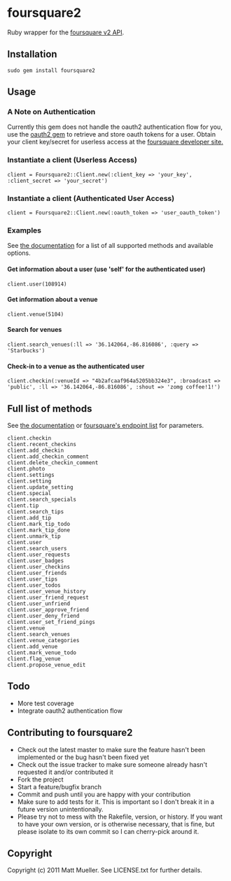 # foursquare2

Ruby wrapper for the [foursquare v2 API](http://developer.foursquare.com/docs/).

## Installation

    sudo gem install foursquare2

## Usage

### A Note on Authentication

Currently this gem does not handle the oauth2 authentication flow for you, use the [oauth2 gem](https://github.com/intridea/oauth2) to retrieve and store oauth tokens for a user.  Obtain your client key/secret for userless access at the [foursquare developer site.](https://foursquare.com/oauth/)

### Instantiate a client (Userless Access)

    client = Foursquare2::Client.new(:client_key => 'your_key', :client_secret => 'your_secret')

### Instantiate a client (Authenticated User Access)

    client = Foursquare2::Client.new(:oauth_token => 'user_oauth_token')


### Examples

See [the documentation](http://rubydoc.info/gems/foursquare2/frames) for a list of all supported methods and available options.

#### Get information about a user (use 'self' for the authenticated user)

    client.user(108914) 

#### Get information about a venue

    client.venue(5104)

#### Search for venues

    client.search_venues(:ll => '36.142064,-86.816086', :query => 'Starbucks')

#### Check-in to a venue as the authenticated user

    client.checkin(:venueId => "4b2afcaaf964a5205bb324e3", :broadcast => 'public', :ll => '36.142064,-86.816086', :shout => 'zomg coffee!1!')

## Full list of methods

See [the documentation](http://rubydoc.info/gems/foursquare2/frames) or [foursquare's endpoint list](http://developer.foursquare.com/docs/index_docs.html) for parameters.

    client.checkin
    client.recent_checkins
    client.add_checkin
    client.add_checkin_comment
    client.delete_checkin_comment
    client.photo
    client.settings
    client.setting
    client.update_setting
    client.special
    client.search_specials
    client.tip
    client.search_tips
    client.add_tip
    client.mark_tip_todo
    client.mark_tip_done
    client.unmark_tip
    client.user
    client.search_users
    client.user_requests
    client.user_badges
    client.user_checkins
    client.user_friends
    client.user_tips
    client.user_todos
    client.user_venue_history
    client.user_friend_request
    client.user_unfriend
    client.user_approve_friend
    client.user_deny_friend
    client.user_set_friend_pings
    client.venue
    client.search_venues
    client.venue_categories
    client.add_venue
    client.mark_venue_todo
    client.flag_venue
    client.propose_venue_edit

## Todo

* More test coverage
* Integrate oauth2 authentication flow

## Contributing to foursquare2

* Check out the latest master to make sure the feature hasn't been implemented or the bug hasn't been fixed yet
* Check out the issue tracker to make sure someone already hasn't requested it and/or contributed it
* Fork the project
* Start a feature/bugfix branch
* Commit and push until you are happy with your contribution
* Make sure to add tests for it. This is important so I don't break it in a future version unintentionally.
* Please try not to mess with the Rakefile, version, or history. If you want to have your own version, or is otherwise necessary, that is fine, but please isolate to its own commit so I can cherry-pick around it.

## Copyright

Copyright (c) 2011 Matt Mueller. See LICENSE.txt for further details.
